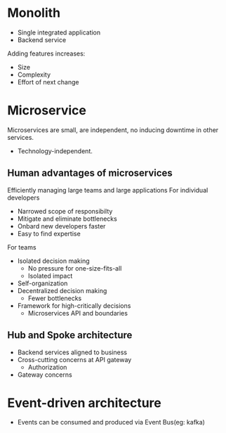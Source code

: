# Monolith
* Single integrated application
* Backend service

Adding features increases:
* Size
* Complexity
* Effort of next change
  
# Microservice
Microservices are small, are independent, no inducing downtime in other services.
* Technology-independent.

## Human advantages of microservices
Efficiently managing large teams and large applications
For individual developers
* Narrowed scope of responsibilty
* Mitigate and eliminate bottlenecks
* Onbard new developers faster
* Easy to find expertise

For teams
* Isolated decision making
  * No pressure for one-size-fits-all
  * Isolated impact
* Self-organization
* Decentralized decision making
  * Fewer bottlenecks
* Framework for high-critically decisions
  * Microservices API and boundaries

## Hub and Spoke architecture
* Backend services aligned to business
* Cross-cutting concerns at API gateway
  * Authorization
* Gateway concerns

# Event-driven architecture
* Events can be consumed and produced via Event Bus(eg: kafka)